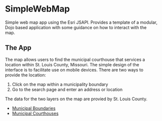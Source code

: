 # SimpleWebMap
Simple web map app using the Esri JSAPI. Provides a template of a modular, Dojo based application with some guidance on how to interact with the map.

## The App
The map allows users to find the municipal courthouse that services a location within St. Louis County, Missouri. The simple design of the interface is to facilitate use on mobile devices. There are two ways to provide the location:

1. Click on the map within a municipality boundary
2. Go to the search page and enter an address or location

The data for the two layers on the map are provied by St. Louis County.
* [Municipal Boundaries](http://maps.stlouisco.com/arcgis/rest/services/OpenData/OpenData/FeatureServer/5)
* [Municipal Courthouses](https://services.arcgis.com/bkrWlSKcjUDFDtgw/arcgis/rest/services/MunicipalCourtLocations/FeatureServer/0)
